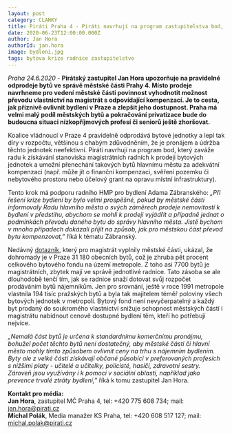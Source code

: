 ```yaml
---
layout: post
category: CLANKY
title: Piráti Praha 4 - Piráti navrhují na program zastupitelstva bod, který zaváže radu ke spolupráci s hlavním městem na řešení bytové krize
date: 2020-06-23T12:00:00.000Z
author: Jan Hora
authorId: jan.hora
image: bydleni.jpg
tags: bytova krize radnice zastupitelstvo
---
```


*Praha 24.6.2020* - **Pirátský zastupitel Jan Hora upozorňuje na pravidelné odprodeje bytů ve správě městské části Prahy 4. Místo prodeje navrhneme pro vedení městské části povinnost vyhodnotit možnost převodu vlastnictví na magistrát s odpovídající kompenzací. Je to cesta, jak příznivě ovlivnit bydlení v Praze a zlepšit jeho dostupnost. Praha má velmi malý podíl městských bytů a pokračování privatizace bude do budoucna situaci nízkopříjmových profesí či seniorů ještě zhoršovat.**

Koalice vládnoucí v Praze 4 pravidelně odprodává bytové jednotky a lepí tak díry v rozpočtu, většinou s chabým zdůvodněním, že je pronájem a údržba těchto jednotek neefektivní. Piráti navrhují na program bod, který zaváže radu k získávání stanoviska magistrátních radních k prodeji bytových jednotek a umožní přenechání takových bytů hlavnímu městu za adekvátní kompenzaci (např. může jít o finanční kompenzaci, svěření pozemku či nebytového prostoru nebo účelový grant na opravu místní infrastruktury).

Tento krok má podporu radního HMP pro bydlení Adama Zábranského: *„Při řešení krize bydlení by bylo velmi prospěšné, pokud by městské části informovaly Radu hlavního města o svých záměrech prodeje nemovitostí k bydlení v předstihu, abychom se mohli k prodeji vyjádřit a případně jednat o podmínkách převodu daného bytu do správy hlavního města. Jistě bychom v mnoha případech dokázali přijít na způsob, jak pro městskou část převod bytu kompenzovat,”* říká k tématu Zábranský.

Nedávný [dotazník](https://zpravy.aktualne.cz/regiony/praha/ctyrikrat-vice-prazanu-zada-v-nouzi-o-bydleni/r~29dbb8ac57c011ea9e13ac1f6b220ee8/), který pro magistrát vyplnily městské části, ukázal, že dohromady je v Praze 31 180 obecních bytů, což je zhruba pět procent celkového bytového fondu na území metropole. Z toho asi 7700 bytů je magistrátních, zbytek mají ve správě jednotlivé radnice. Tato zásoba se ale dlouhodobě tenčí tím, jak se radnice snaží dotovat svůj rozpočet prodáváním bytů nájemníkům. Jen pro srovnání, ještě v roce 1991 metropole vlastnila 194 tisíc pražských bytů a byla tak majitelem téměř poloviny všech bytových jednotek v metropoli. Bytový fond není nevyčerpatelný a každý byt prodaný do soukromého vlastnictví snižuje schopnost městských částí i magistrátu nabídnout cenově dostupné bydlení těm, kteří ho potřebují nejvíce.

*„Nemalá část bytů  je určena k standardnímu komerčnímu pronájmu, bohužel počet těchto bytů není dostatečný, aby městské části či hlavní město mohly tímto způsobem ovlivnit ceny na trhu s nájemním bydlením. Byty ale z velké části získávají občané působící v preferovaných profesích s nižšími platy - učitelé a učitelky, policisté, hasiči, zdravotní sestry. Zároveň jsou využívány i k pomoci v sociální oblasti, například jako prevence trvalé ztráty bydlení,”* říká k tomu zastupitel Jan Hora.

**Kontakt pro média:**<br>
**Jan Hora**, zastupitel MČ Praha 4, tel: +420 775 608 734; mail: jan.hora@pirati.cz<br>
**Michal Polák**, Media manažer KS Praha, tel: +420 608 517 127; mail: michal.polak@pirati.cz<br>
